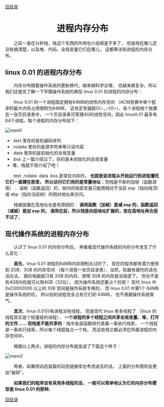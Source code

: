 ﻿[content]: https://github.com/1184893257/simplelinux/blob/master/README.md#content

[回目录][content]

<a name="top"></a>

<h1 align="center">进程内存分布
</h1>

　　之前一直在分析栈，栈这个东西的作用也介绍得差不多了，
但是栈在哪儿还没有搞清楚，以及堆、代码、全局变量它们在哪儿，
这都牵涉到进程的内存分布。

## linux 0.01 的进程内存分布

　　内存分布随着操作系统的更新换代，越来越科学合理，
也越来越复杂，所以我们还是先了解一下早期操作系统的典型
linux 0.01 的进程的内存分布：

　　linux 0.01 的一个进程固定拥有64MB的线性内存空间
（ACM竞赛中单个程序的最大内存占用限制为64MB，
这肯定有猫腻O(∩_∩)O~），各个进程挨个放置在一张页目录表中，
一个页目录表可管理4G的线性空间，因此 linux0.01 最多有
64个进程。每个进程的内存分布如下：

![mem1](http://fmn.rrimg.com/fmn061/20121206/1925/original_tXyg_61c80000059b118d.jpg)

* .text 里存的是机器码序列
* .rodata 里存的是源字符串等只读内容
* .data 里存的是初始化的全局变量
* .bss 上一篇介绍过了，存的是未初始化的全局变量
* 堆、栈就不用介绍了吧！

`　　`.text .rodata .data .bss 是常驻内存的，
<b>也就是说进程从开始运行到进程僵死它们一直蹲在那里，
所以访问它们用的是常量地址</b>；而栈是不断的加帧（函数调用）
、减帧（函数返回）的，帧内的局部变量只能用相对于当前
esp（指向栈顶）或 ebp（指向当前帧）的相对地址来访问。

　　栈被放置在高地址也是有原因的：
<b>调用函数（加帧）是减 esp 的，函数返回（减帧）是加 esp 的，
调用在前，所以栈是向低地址扩展的，放在高地址再合适不过了</b>。

## 现代操作系统的进程内存分布

　　认识了 linux 0.01 的内存分布后，
再看看现代操作系统的内存分布发生了什么变化：

　　<b>首先</b>，linux 0.01 进程的64MB内存限制太过时了，
现在的程序都有潜力使用到 2GB、3GB 的内存空间
（每个进程一张页目录表），当然，机器有硬伤的话也没办法，
我的电脑就只有 2GB 的内存，想用 3GB 的内存是没指望了。
但也不是有4GB内存就可以用4GB（32位），
因为操作系统还要占个坑呢！
现代 linux 中 0xC0000000 以上的 1GB 空间是操作系统专用的，
而 linux 0.01 中第1个 64MB 是操作系统的坑，
所以别的进程完全占有它们的 64MB，
也不用跟操作系统客气。

　　<b>其次</b>，linux 0.01只有进程没有线程，
但是现代 linux 有多线程了
（linux 的线程其实是个轻量级的进程），
<b>一个进程的多个线程之间共享全局变量、堆、打开的文件……
但栈是不能共享的</b>：栈中各层函数帧代表着一条执行线索，
一个线程是一条执行线索，所以每个线程独占一个栈，
而这些栈又都必须在所属进程的内存空间中。

　　根据以上两点，进程的内存分布就变成了下面这个样子：

![mem2](http://fmn.xnpic.com/fmn056/20121206/1925/original_22bc_2556000005a8118c.jpg)

　　再者，如果把动态装载的动态链接库也考虑进去的话，
上面的分布图将会更加"破碎"。

　　<b>如果我们的程序没有采用多线程的话，
一般可以简单地认为它的内存分布模型是 linux 0.01 的那种</b>。

[回目录][content]
